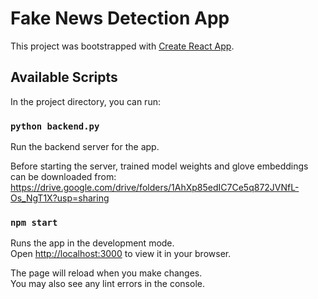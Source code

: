 # Fake News Detection App

This project was bootstrapped with [Create React App](https://github.com/facebook/create-react-app).

## Available Scripts

In the project directory, you can run:

### `python backend.py`

Run the backend server for the app.

Before starting the server, trained model weights and glove embeddings can be downloaded from: https://drive.google.com/drive/folders/1AhXp85edIC7Ce5q872JVNfL-Os_NgT1X?usp=sharing

### `npm start`

Runs the app in the development mode.\
Open [http://localhost:3000](http://localhost:3000) to view it in your browser.

The page will reload when you make changes.\
You may also see any lint errors in the console.

